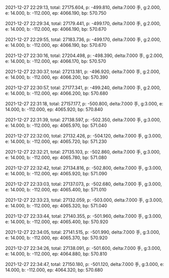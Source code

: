 2021-12-27 22:29:13, total: 27175.604, p: -499.810, delta:7.000 手, g:2.000, e: 14.000, b: -112.000, ep: 4066.190, bp: 570.750

2021-12-27 22:29:34, total: 27179.441, p: -499.170, delta:7.000 手, g:2.000, e: 14.000, b: -112.000, ep: 4066.190, bp: 570.670

2021-12-27 22:29:55, total: 27183.736, p: -499.170, delta:7.000 手, g:2.000, e: 14.000, b: -112.000, ep: 4066.190, bp: 570.670

2021-12-27 22:30:16, total: 27204.498, p: -498.390, delta:7.000 手, g:2.000, e: 14.000, b: -112.000, ep: 4066.170, bp: 570.570

2021-12-27 22:30:37, total: 27213.181, p: -496.920, delta:7.000 手, g:2.000, e: 14.000, b: -112.000, ep: 4066.200, bp: 570.390

2021-12-27 22:30:57, total: 27177.341, p: -499.240, delta:7.000 手, g:2.000, e: 14.000, b: -112.000, ep: 4066.200, bp: 570.680

2021-12-27 22:31:18, total: 27157.177, p: -500.800, delta:7.000 手, g:3.000, e: 14.000, b: -112.000, ep: 4065.920, bp: 570.840

2021-12-27 22:31:39, total: 27138.597, p: -502.350, delta:7.000 手, g:3.000, e: 14.000, b: -112.000, ep: 4065.970, bp: 571.040

2021-12-27 22:32:00, total: 27132.426, p: -504.120, delta:7.000 手, g:3.000, e: 14.000, b: -112.000, ep: 4065.720, bp: 571.230

2021-12-27 22:32:21, total: 27135.103, p: -502.860, delta:7.000 手, g:3.000, e: 14.000, b: -112.000, ep: 4065.780, bp: 571.080

2021-12-27 22:32:42, total: 27134.816, p: -502.800, delta:7.000 手, g:3.000, e: 14.000, b: -112.000, ep: 4065.920, bp: 571.090

2021-12-27 22:33:03, total: 27137.073, p: -502.680, delta:7.000 手, g:3.000, e: 14.000, b: -112.000, ep: 4065.400, bp: 571.010

2021-12-27 22:33:23, total: 27132.059, p: -503.000, delta:7.000 手, g:3.000, e: 14.000, b: -112.000, ep: 4065.320, bp: 571.040

2021-12-27 22:33:44, total: 27140.355, p: -501.960, delta:7.000 手, g:3.000, e: 14.000, b: -112.000, ep: 4065.400, bp: 570.920

2021-12-27 22:34:05, total: 27141.515, p: -501.990, delta:7.000 手, g:3.000, e: 14.000, b: -112.000, ep: 4065.370, bp: 570.920

2021-12-27 22:34:26, total: 27138.091, p: -501.600, delta:7.000 手, g:3.000, e: 14.000, b: -112.000, ep: 4064.880, bp: 570.810

2021-12-27 22:34:47, total: 27150.180, p: -501.120, delta:7.000 手, g:3.000, e: 14.000, b: -112.000, ep: 4064.320, bp: 570.680